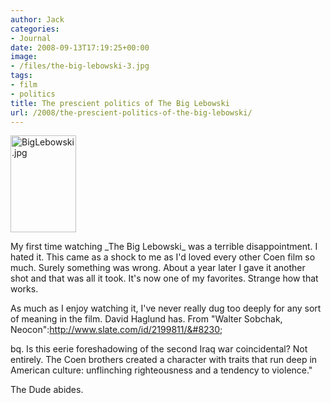 ```yaml
---
author: Jack
categories:
- Journal
date: 2008-09-13T17:19:25+00:00
image:
- /files/the-big-lebowski-3.jpg
tags:
- film
- politics
title: The prescient politics of The Big Lebowski
url: /2008/the-prescient-politics-of-the-big-lebowski/
---
```


<img src="/files//biglebowski.jpg" alt="BigLebowski.jpg" border="0" width="105" height="155" class="alignleft" />

<span class="drop_cap">M</span>y first time watching \_The Big Lebowski\_ was a terrible disappointment. I hated it. This came as a shock to me as I'd loved every other Coen film so much. Surely something was wrong. About a year later I gave it another shot and that was all it took. It's now one of my favorites. Strange how that works.

As much as I enjoy watching it, I've never really dug too deeply for any sort of meaning in the film. David Haglund has. From "Walter Sobchak, Neocon":http://www.slate.com/id/2199811/&#8230;

bq. Is this eerie foreshadowing of the second Iraq war coincidental? Not entirely. The Coen brothers created a character with traits that run deep in American culture: unflinching righteousness and a tendency to violence."

The Dude abides.